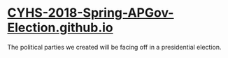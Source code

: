 # [CYHS-2018-Spring-APGov-Election.github.io](https://cyhs-2018-spring-apgov-election.github.io/CYHS-2018-Spring-APGov-Election/)
The political parties we created will be facing off in a presidential election.
